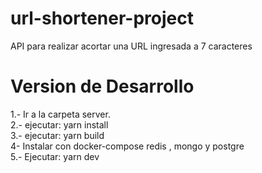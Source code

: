 # url-shortener-project
API para realizar acortar una URL ingresada a 7 caracteres

# Version de Desarrollo
1.- Ir a la carpeta server.<br>
2.- ejecutar: yarn install<br>
3.- ejecutar: yarn build<br>
4- Instalar con docker-compose redis , mongo y postgre<br>
5.- Ejecutar: yarn dev <br>
